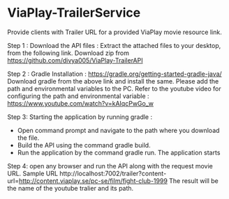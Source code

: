 # ViaPlay-TrailerService
Provide clients with Trailer URL for a provided ViaPlay movie resource link.

Step 1 : 
Download the API files :
Extract the attached files to your desktop, from the following link.
Download zip from https://github.com/divya005/ViaPlay-TrailerAPI

Step 2 :
Gradle Installation :
https://gradle.org/getting-started-gradle-java/
Download gradle from the above link and install the same. Please add the path and environmental variables to the PC.
Refer to the youtube video for configuring the path and environmental variable :
https://www.youtube.com/watch?v=kAIqcPwGo_w

Step 3:
Starting the application by running gradle :
* Open command prompt and navigate to the path where you download the file.
* Build the API using the command gradle build.
* Run the application by the command gradle run.
The application starts

Step 4:
open any browser and run the API along with the request movie URL.
Sample URL
http://localhost:7002/trailer?content-url=http://content.viaplay.se/pc-se/film/fight-club-1999
The result will be the name of the youtube tralier and its path.

